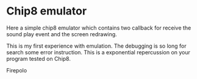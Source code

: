 Chip8 emulator
===========

Here a simple chip8 emulator which contains two callback for receive the sound play event and the screen redrawing.

This is my first experience with emulation. The debugging is so long for search some error instruction.
This is a exponential repercussion on your program tested on Chip8.

Firepolo
